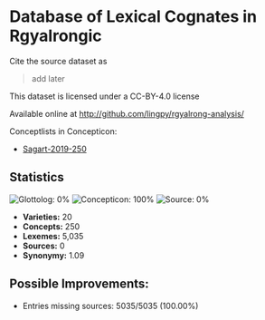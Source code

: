 # Database of Lexical Cognates in Rgyalrongic

Cite the source dataset as

> add later

This dataset is licensed under a CC-BY-4.0 license

Available online at http://github.com/lingpy/rgyalrong-analysis/


Conceptlists in Concepticon:
- [Sagart-2019-250](https://concepticon.clld.org/contributions/Sagart-2019-250)
## Statistics


![Glottolog: 0%](https://img.shields.io/badge/Glottolog-0%25-red.svg "Glottolog: 0%")
![Concepticon: 100%](https://img.shields.io/badge/Concepticon-100%25-brightgreen.svg "Concepticon: 100%")
![Source: 0%](https://img.shields.io/badge/Source-0%25-red.svg "Source: 0%")

- **Varieties:** 20
- **Concepts:** 250
- **Lexemes:** 5,035
- **Sources:** 0
- **Synonymy:** 1.09

## Possible Improvements:



- Entries missing sources: 5035/5035 (100.00%)